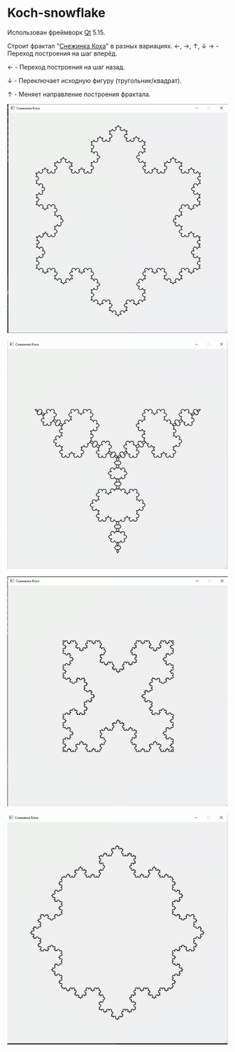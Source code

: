 # Koch-snowflake
Использован фреймворк <a href="https://ru.wikipedia.org/wiki/Qt">Qt</a> 5.15.

Строит фрактал "<a href="https://ru.wikipedia.org/wiki/%D0%9A%D1%80%D0%B8%D0%B2%D0%B0%D1%8F_%D0%9A%D0%BE%D1%85%D0%B0">Снежинка Коха</a>" в разных вариациях.
←, →, ↑, ↓
→ - Переход построения на шаг вперёд.

← - Переход построения на шаг назад.

↓ - Переключает исходную фигуру (тругольник/квадрат).

↑ - Меняет направление построения фрактала.

![](https://github.com/IlyaVir/Koch-snowflake/blob/main/Screenshots/Koch_0.png)

![](https://github.com/IlyaVir/Koch-snowflake/blob/main/Screenshots/Koch_1.png)

![](https://github.com/IlyaVir/Koch-snowflake/blob/main/Screenshots/Koch_2.png)

![](https://github.com/IlyaVir/Koch-snowflake/blob/main/Screenshots/Koch_3.png)
